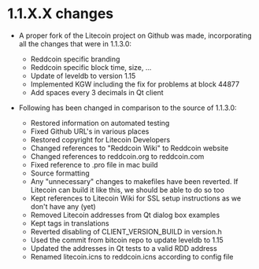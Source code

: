 1.1.X.X changes
===============

- A proper fork of the Litecoin project on Github was made, incorporating all the changes that were in 1.1.3.0:
  - Reddcoin specific branding
  - Reddcoin specific block time, size, ...
  - Update of leveldb to version 1.15
  - Implemented KGW including the fix for problems at block 44877
  - Add spaces every 3 decimals in Qt client
  
- Following has been changed in comparison to the source of 1.1.3.0:
  - Restored information on automated testing
  - Fixed Github URL's in various places
  - Restored copyright for Litecoin Developers
  - Changed references to "Reddcoin Wiki" to Reddcoin website
  - Changed references to reddcoin.org to reddcoin.com
  - Fixed reference to .pro file in mac build
  - Source formatting
  - Any "unnecessary" changes to makefiles have been reverted. If Litecoin can build it like this, we should be able to do so too
  - Kept references to Litecoin Wiki for SSL setup instructions as we don't have any (yet)
  - Removed Litecoin addresses from Qt dialog box examples
  - Kept <defaultcodec> tags in translations
  - Reverted disabling of CLIENT_VERSION_BUILD in version.h
  - Used the commit from bitcoin repo to update leveldb to 1.15
  - Updated the addresses in Qt tests to a valid RDD address
  - Renamed litecoin.icns to reddcoin.icns according to config file
